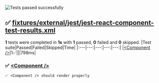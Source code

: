 ![Tests passed successfully](https://img.shields.io/badge/tests-1%20passed-success)
## ✅ <a id="user-content-r0" href="#r0">fixtures/external/jest/jest-react-component-test-results.xml</a>
**1** tests were completed in **1s** with **1** passed, **0** failed and **0** skipped.
|Test suite|Passed|Failed|Skipped|Time|
|:---|---:|---:|---:|---:|
|[\<Component /\>](#r0s0)|1✅|||798ms|
### ✅ <a id="user-content-r0s0" href="#r0s0">\<Component /\></a>
```
✅ <Component /> should render properly
```